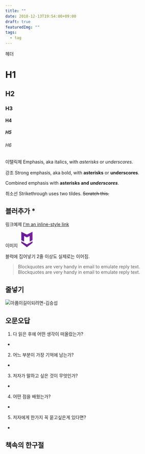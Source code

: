```yaml
---
title: ""
date: 2018-12-13T19:54:00+09:00
draft: true
featuredImg: ""
tags:
  - tag
---
```

헤더
# H1
## H2
### H3
#### H4
##### H5
###### H6


이탤릭체
Emphasis, aka italics, with *asterisks* or _underscores_.

강조
Strong emphasis, aka bold, with **asterisks** or __underscores__.

Combined emphasis with **asterisks and _underscores_**.

취소선
Strikethrough uses two tildes. ~~Scratch this.~~

블러추가
*
-

링크예제
[I'm an inline-style link](https://www.google.com)

이미지
![alt text](https://github.com/adam-p/markdown-here/raw/master/src/common/images/icon48.png "Logo Title Text 1")

블럭에 집어넣기 2줄 이상도 실제로는 이어짐.
> Blockquotes are very handy in email to emulate reply text.
> Blockquotes are very handy in email to emulate reply text.

줄넣기
---

![아픔이길이되려면-김승섭](https://misc.ridibooks.com/cover/754021964/xxlarge)

## 오문오답
1) 다 읽은 후에 어떤 생각이 떠올랐는가?

-

2) 어느 부분이 가장 기억에 남는가?

-

3) 저자가 말하고 싶은 것이 무엇인가?

-

4) 어떤 점을 배웠는가?

-

5) 저자에게 한가지 꼭 묻고싶은게 있다면?

-

## 책속의 한구절
